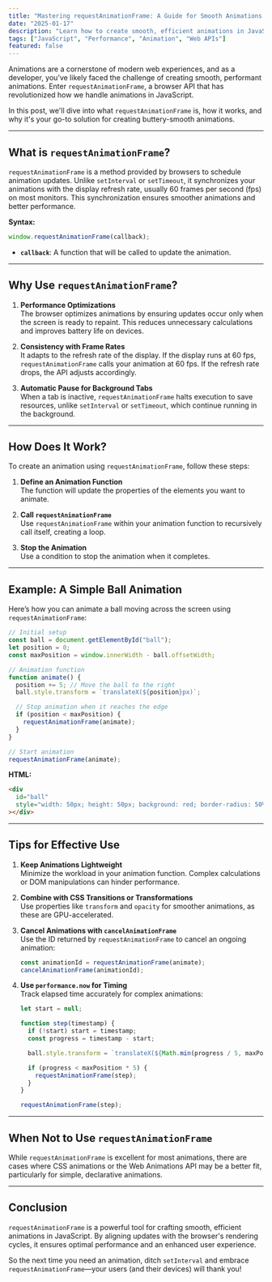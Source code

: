 ```yaml
---
title: "Mastering requestAnimationFrame: A Guide for Smooth Animations in JavaScript"
date: "2025-01-17"
description: "Learn how to create smooth, efficient animations in JavaScript with requestAnimationFrame. Discover its benefits, practical examples, and tips to optimize your animations for performance and a seamless user experience!"
tags: ["JavaScript", "Performance", "Animation", "Web APIs"]
featured: false
---
```


Animations are a cornerstone of modern web experiences, and as a developer, you’ve likely faced the challenge of creating smooth, performant animations. Enter `requestAnimationFrame`, a browser API that has revolutionized how we handle animations in JavaScript.

In this post, we'll dive into what `requestAnimationFrame` is, how it works, and why it's your go-to solution for creating buttery-smooth animations.

---

## What is `requestAnimationFrame`?

`requestAnimationFrame` is a method provided by browsers to schedule animation updates. Unlike `setInterval` or `setTimeout`, it synchronizes your animations with the display refresh rate, usually 60 frames per second (fps) on most monitors. This synchronization ensures smoother animations and better performance.

**Syntax:**

```javascript
window.requestAnimationFrame(callback);
```

- **`callback`**: A function that will be called to update the animation.

---

## Why Use `requestAnimationFrame`?

1. **Performance Optimizations**  
   The browser optimizes animations by ensuring updates occur only when the screen is ready to repaint. This reduces unnecessary calculations and improves battery life on devices.

2. **Consistency with Frame Rates**  
   It adapts to the refresh rate of the display. If the display runs at 60 fps, `requestAnimationFrame` calls your animation at 60 fps. If the refresh rate drops, the API adjusts accordingly.

3. **Automatic Pause for Background Tabs**  
   When a tab is inactive, `requestAnimationFrame` halts execution to save resources, unlike `setInterval` or `setTimeout`, which continue running in the background.

---

## How Does It Work?

To create an animation using `requestAnimationFrame`, follow these steps:

1. **Define an Animation Function**  
   The function will update the properties of the elements you want to animate.

2. **Call `requestAnimationFrame`**  
   Use `requestAnimationFrame` within your animation function to recursively call itself, creating a loop.

3. **Stop the Animation**  
   Use a condition to stop the animation when it completes.

---

## Example: A Simple Ball Animation

Here’s how you can animate a ball moving across the screen using `requestAnimationFrame`:

```javascript
// Initial setup
const ball = document.getElementById("ball");
let position = 0;
const maxPosition = window.innerWidth - ball.offsetWidth;

// Animation function
function animate() {
  position += 5; // Move the ball to the right
  ball.style.transform = `translateX(${position}px)`;

  // Stop animation when it reaches the edge
  if (position < maxPosition) {
    requestAnimationFrame(animate);
  }
}

// Start animation
requestAnimationFrame(animate);
```

**HTML:**

```html
<div
  id="ball"
  style="width: 50px; height: 50px; background: red; border-radius: 50%; position: absolute;"
></div>
```

---

## Tips for Effective Use

1. **Keep Animations Lightweight**  
   Minimize the workload in your animation function. Complex calculations or DOM manipulations can hinder performance.

2. **Combine with CSS Transitions or Transformations**  
   Use properties like `transform` and `opacity` for smoother animations, as these are GPU-accelerated.

3. **Cancel Animations with `cancelAnimationFrame`**  
   Use the ID returned by `requestAnimationFrame` to cancel an ongoing animation:

   ```javascript
   const animationId = requestAnimationFrame(animate);
   cancelAnimationFrame(animationId);
   ```

4. **Use `performance.now` for Timing**  
   Track elapsed time accurately for complex animations:

   ```javascript
   let start = null;

   function step(timestamp) {
     if (!start) start = timestamp;
     const progress = timestamp - start;

     ball.style.transform = `translateX(${Math.min(progress / 5, maxPosition)}px)`;

     if (progress < maxPosition * 5) {
       requestAnimationFrame(step);
     }
   }

   requestAnimationFrame(step);
   ```

---

## When Not to Use `requestAnimationFrame`

While `requestAnimationFrame` is excellent for most animations, there are cases where CSS animations or the Web Animations API may be a better fit, particularly for simple, declarative animations.

---

## Conclusion

`requestAnimationFrame` is a powerful tool for crafting smooth, efficient animations in JavaScript. By aligning updates with the browser's rendering cycles, it ensures optimal performance and an enhanced user experience.

So the next time you need an animation, ditch `setInterval` and embrace `requestAnimationFrame`—your users (and their devices) will thank you!
